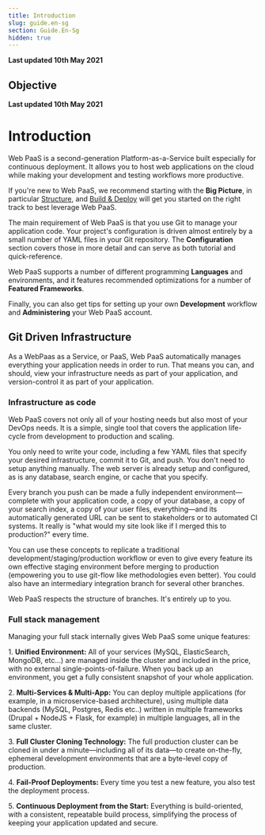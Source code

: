```yaml
---
title: Introduction
slug: guide.en-sg
section: Guide.En-Sg
hidden: true
---
```


**Last updated 10th May 2021**



## Objective  

**Last updated 10th May 2021**


# Introduction

Web PaaS is a second-generation Platform-as-a-Service built especially for continuous deployment. It allows you to host web applications on the cloud while making your development and testing workflows more productive.

If you're new to Web PaaS, we recommend starting with the **Big Picture**, in particular [Structure](../../../../../../../overview-structure), and [Build & Deploy](../../../../../../../overview-build-deploy) will get you started on the right track to best leverage Web PaaS.

The main requirement of Web PaaS is that you use Git to manage your application code. Your project's configuration is driven almost entirely by a small number of YAML files in your Git repository.  The **Configuration** section covers those in more detail and can serve as both tutorial and quick-reference.

Web PaaS supports a number of different programming **Languages** and environments, and it features recommended optimizations for a number of **Featured Frameworks**.

Finally, you can also get tips for setting up your own **Development** workflow and **Administering** your Web PaaS account.

## Git Driven Infrastructure

As a WebPaas as a Service, or PaaS, Web PaaS automatically manages everything your application needs in order to run.  That means you can, and should, view your infrastructure needs as part of your application, and version-control it as part of your application.

### Infrastructure as code

Web PaaS covers not only all of your hosting needs but also most of your DevOps needs. It is a simple, single tool that covers the application life-cycle from development to production and scaling.

You only need to write your code, including a few YAML files that specify your desired infrastructure, commit it to Git, and push.  You don't need to setup anything manually. The web server is already setup and configured, as is any database, search engine, or cache that you specify.

Every branch you push can be made a fully independent environment&mdash;complete with your application code, a copy of your database, a copy of your search index, a copy of your user files, everything&mdash;and its automatically generated URL can be sent to stakeholders or to automated CI systems.  It really is "what would my site look like if I merged this to production?" every time.

You can use these concepts to replicate a traditional development/staging/production workflow or even to give every feature its own effective staging environment before merging to production (empowering you to use git-flow like methodologies even better). You could also have an intermediary integration branch for several other branches.

Web PaaS respects the structure of branches. It's entirely up to you.

### Full stack management

Managing your full stack internally gives Web PaaS some unique features:

1\. **Unified Environment:** All of your services (MySQL, ElasticSearch, MongoDB, etc...) are managed inside the cluster and included in the price, with no external single-points-of-failure. When you back up an environment, you get a fully consistent snapshot of your whole application.

2\. **Multi-Services & Multi-App:** You can deploy multiple applications (for example, in a microservice-based architecture), using multiple data backends (MySQL, Postgres, Redis etc..) written in multiple frameworks (Drupal + NodeJS + Flask, for example) in multiple languages, all in the same cluster.

3\. **Full Cluster Cloning Technology:** The full production cluster can be cloned in under a minute&mdash;including all of its data&mdash;to create on-the-fly, ephemeral development environments that are a byte-level copy of production.

4\. **Fail-Proof Deployments:** Every time you test a new feature, you also test the deployment process.

5\. **Continuous Deployment from the Start:** Everything is build-oriented, with a consistent, repeatable build process, simplifying the process of keeping your application updated and secure.

